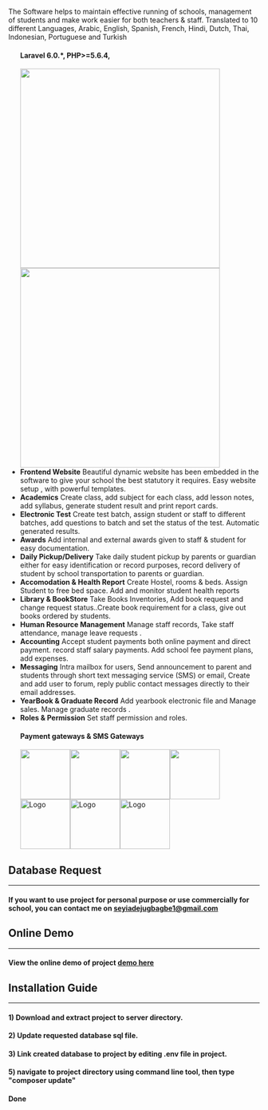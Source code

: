 <p>The Software helps to maintain effective running of schools, management of students and make work easier for both teachers & staff. Translated to 10 different Languages, Arabic, English, Spanish, French, Hindi, Dutch, Thai, Indonesian, Portuguese and Turkish</p>
<ul><h4>Laravel 6.0.*, PHP>=5.6.4, </h4></ul>
<ul>
<img width="400" src="http://skool.mednig.com/schuul/image.svg"/><img width="400" src="http://skool.mednig.com/schuul/images.svg"/>
<li><b>Frontend Website</b>
Beautiful dynamic website has been embedded in the software to give your school the best statutory it requires. Easy website setup , with powerful templates.</li>
<li><b>Academics</b>
Create class, add subject for each class, add lesson notes, add syllabus, generate student result and print report cards.</li>
<li><b>Electronic Test</b>
Create test batch, assign student or staff to different batches, add questions to batch and set the status of the test. Automatic generated results.</li>
<li><b>Awards</b>
Add internal and external awards given to staff & student for easy documentation.</li>
<li><b>Daily Pickup/Delivery</b>
Take daily student pickup by parents or guardian either for easy identification or record purposes, record delivery of student by school transportation to parents or guardian.</li>
<li><b>Accomodation & Health Report</b>
Create Hostel, rooms & beds. Assign Student to free bed space. Add and monitor student health reports</li>
<li><b>Library & BookStore</b>
Take Books Inventories, Add book request and change request status..Create book requirement for a class, give out books ordered by students.</li>
<li><b>Human Resource Management</b>
Manage staff records, Take staff attendance, manage leave requests .</li>
<li><b>Accounting</b>
Accept student payments both online payment and direct payment. record staff salary payments. Add school fee payment plans, add expenses.</li>
<li><b>Messaging</b>
Intra mailbox for users, Send announcement to parent and students through short text messaging service (SMS) or email, Create and add user to forum, reply public contact messages directly to their email addresses.</li>
<li><b>YearBook & Graduate Record</b>
Add yearbook electronic file and Manage sales. Manage graduate records .</li>
<li><b>Roles & Permission</b>
Set staff permission and roles.</li>
<h4>Payment gateways & SMS Gateways</h4>
<img width="100" src="http://skool.mednig.com/schuul/paystack.png"/><img width="100" src="http://skool.mednig.com/schuul/paypal.png"/><img width="100" src="http://skool.mednig.com/schuul/download.png"/><img width="100" src="http://skool.mednig.com/schuul/wepay.png"/>
<img width="100" src="http://skool.mednig.com/schuul/nexmo.png" alt="Logo"><img width="100" src="http://skool.mednig.com/schuul/bulksms.png" alt="Logo"><img width="100" src="http://skool.mednig.com/schuul/multitexter.png" alt="Logo">
</ul>
<h2>Database Request</h2><hr>
<h4>If you want to use project for personal purpose or use commercially for school, you can contact me on <a href="mailto:seyiadejugbagbe1@gmail.com">seyiadejugbagbe1@gmail.com</a></h4>
<h2>Online Demo</h2><hr>
<h4>View the online demo of project <a href="https://skool.mednig.com" target="_blank">demo here</a></h4>
<h2>Installation Guide</h2><hr>
<h4>1) Download and extract project to server directory.</h4>
<h4>2) Update requested database sql file.</h4>
<h4>3) Link created database to project by editing .env file in project.</h4>
<h4>5) navigate to project directory using command line tool, then type "composer update"</h4>
<h4>Done</h4>
